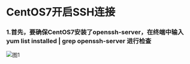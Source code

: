 # CentOS7开启SSH连接
### 1.首先，要确保CentOS7安装了openssh-server，在终端中输入yum list installed | grep openssh-server 进行检查
![图1](https://github-1251498502.cos.ap-chongqing.myqcloud.com/CentOS7%E5%BC%80%E5%90%AFSSH%E8%BF%9E%E6%8E%A5/openssh-server-001.png )
